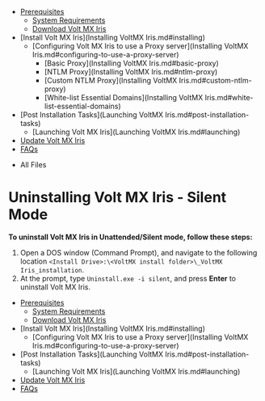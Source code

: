                                    

[](Prerequisites.md)

*   [Prerequisites](Prerequisites.md#prerequisites)
    *   [System Requirements](Prerequisites.md#system-requirements)
    *   [Download Volt MX Iris](Prerequisites.md#download)
*   [Install Volt MX Iris](Installing VoltMX Iris.md#installing)
    *   [Configuring Volt MX Iris to use a Proxy server](Installing VoltMX Iris.md#configuring-to-use-a-proxy-server)
        *   [Basic Proxy](Installing VoltMX Iris.md#basic-proxy)
        *   [NTLM Proxy](Installing VoltMX Iris.md#ntlm-proxy)
        *   [Custom NTLM Proxy](Installing VoltMX Iris.md#custom-ntlm-proxy)
        *   [White-list Essential Domains](Installing VoltMX Iris.md#white-list-essential-domains)
*   [Post Installation Tasks](Launching VoltMX Iris.md#post-installation-tasks)
    *   [Launching Volt MX Iris](Launching VoltMX Iris.md#launching)
*   [Update Volt MX Iris](Upgrade.md)
*   [FAQs](StudioInstallation_FAQs.md#appendix-frequently-asked-questions-faqs)

[](#)

*   All Files

Uninstalling Volt MX Iris - Silent Mode
==========================================

**To uninstall Volt MX Iris in Unattended/Silent mode, follow these steps:**

1.  Open a DOS window (Command Prompt), and navigate to the following location `<Install Drive>:\<VoltMX install folder>\_VoltMX Iris_installation`.
2.  At the prompt, type `Uninstall.exe -i silent`, and press **Enter** to uninstall Volt MX Iris.

*   [Prerequisites](Prerequisites.md#prerequisites)
    *   [System Requirements](Prerequisites.md#system-requirements)
    *   [Download Volt MX Iris](Prerequisites.md#download)
*   [Install Volt MX Iris](Installing VoltMX Iris.md#installing)
    *   [Configuring Volt MX Iris to use a Proxy server](Installing VoltMX Iris.md#configuring-to-use-a-proxy-server)
*   [Post Installation Tasks](Launching VoltMX Iris.md#post-installation-tasks)
    *   [Launching Volt MX Iris](Launching VoltMX Iris.md#launching)
*   [Update Volt MX Iris](Upgrade.md)
*   [FAQs](StudioInstallation_FAQs.md#appendix-frequently-asked-questions-faqs)
